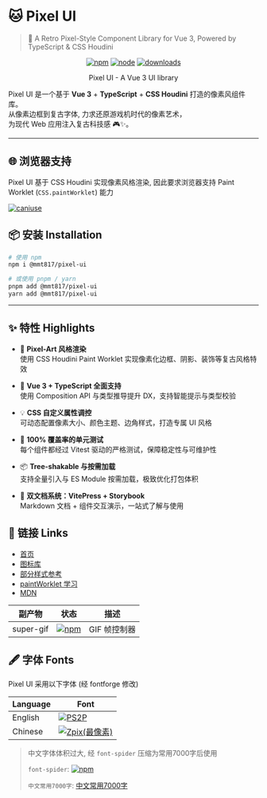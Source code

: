 # 🐱 Pixel UI

> 🧱 A Retro Pixel-Style Component Library for Vue 3, Powered by TypeScript & CSS Houdini

<div align="center">

[![npm](https://img.shields.io/npm/v/@mmt817/pixel-ui)](https://www.npmjs.com/package/@mmt817/pixel-ui)
[![node](https://img.shields.io/badge/node-%20%3E%3D%2018-47c219)](https://github.com/maomentai817/pixel-ui)
[![downloads](https://img.shields.io/npm/dw/@mmt817/pixel-ui)](https://www.npmcharts.com/compare/@mmt817/pixel-ui)

</div>

<p align="center">Pixel UI - A Vue 3 UI library</p>

Pixel UI 是一个基于 **Vue 3** + **TypeScript** + **CSS Houdini** 打造的像素风组件库。  
从像素边框到复古字体, 力求还原游戏机时代的像素艺术，  
为现代 Web 应用注入复古科技感 🎮✨。

---
## 🌐 浏览器支持

Pixel UI 基于 CSS Houdini 实现像素风格渲染, 因此要求浏览器支持 Paint Worklet (`CSS.paintWorklet`) 能力

[![caniuse](https://img.shields.io/badge/caniuse-orange)](https://caniuse.com/?search=paint)

## 📦 安装 Installation

```bash
# 使用 npm
npm i @mmt817/pixel-ui

# 或使用 pnpm / yarn
pnpm add @mmt817/pixel-ui
yarn add @mmt817/pixel-ui
```
---

## ✨ 特性 Highlights

- 🎨 **Pixel-Art 风格渲染**  
  使用 CSS Houdini Paint Worklet 实现像素化边框、阴影、装饰等复古风格特效

- 🧩 **Vue 3 + TypeScript 全面支持**  
  使用 Composition API 与类型推导提升 DX，支持智能提示与类型校验

- 💡 **CSS 自定义属性调控**  
  可动态配置像素大小、颜色主题、边角样式，打造专属 UI 风格

- 🧪 **100% 覆盖率的单元测试**  
  每个组件都经过 Vitest 驱动的严格测试，保障稳定性与可维护性

- 📦 **Tree-shakable 与按需加载**  
  支持全量引入与 ES Module 按需加载，极致优化打包体积

- 📖 **双文档系统：VitePress + Storybook**  
  Markdown 文档 + 组件交互演示，一站式了解与使用

## 🔗 链接 Links

- [首页](https://maomentai817.github.io/pixel-ui/)
- [图标库](https://pixeliconlibrary.com/)
- [部分样式参考](https://nostalgic-css.github.io/NES.css/#)
- [paintWorklet 学习](https://jerosoler.github.io/css-houdini-pixel-box/)
- [MDN](https://developer.mozilla.org/zh-CN/docs/Web/API/CSS/paintWorklet_static)

| 副产物 | 状态 | 描述 |
| --- | --- | --- |
| super-gif | [![npm](https://img.shields.io/npm/v/@mmt817/super-gif)](https://github.com/maomentai817/super-gif) | GIF 帧控制器 |


## 🖋️ 字体 Fonts

Pixel UI 采用以下字体 (经 fontforge 修改)

| Language  | Font                                                               |
| --------- | ------------------------------------------------------------------ |
| English   | [![PS2P](https://img.shields.io/badge/PS2P-n)](https://fonts.google.com/specimen/Press+Start+2P) |
| Chinese   | [![Zpix(最像素)](https://img.shields.io/badge/Zpix(最像素)-n)](https://github.com/SolidZORO/zpix-pixel-font)      |

> 中文字体体积过大, 经 `font-spider` 压缩为常用7000字后使用
> 
> `font-spider`: [![npm](https://img.shields.io/npm/v/font-spider)](https://github.com/aui/font-spider)
>
> `中文常用7000字`: [中文常用7000字](https://github.com/DavidSheh/CommonChineseCharacter)